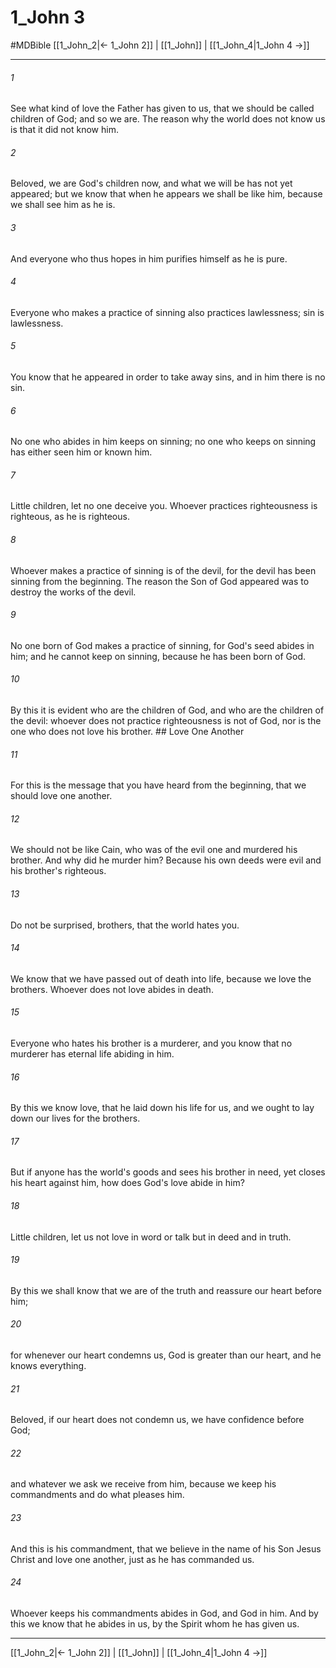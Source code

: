 # 1_John 3
#MDBible
[[1_John_2|← 1_John 2]] | [[1_John]] | [[1_John_4|1_John 4 →]]

***

###### 1 
See what kind of love the Father has given to us, that we should be called children of God; and so we are. The reason why the world does not know us is that it did not know him. 

###### 2 
Beloved, we are God's children now, and what we will be has not yet appeared; but we know that when he appears we shall be like him, because we shall see him as he is. 

###### 3 
And everyone who thus hopes in him purifies himself as he is pure. 

###### 4 
Everyone who makes a practice of sinning also practices lawlessness; sin is lawlessness. 

###### 5 
You know that he appeared in order to take away sins, and in him there is no sin. 

###### 6 
No one who abides in him keeps on sinning; no one who keeps on sinning has either seen him or known him. 

###### 7 
Little children, let no one deceive you. Whoever practices righteousness is righteous, as he is righteous. 

###### 8 
Whoever makes a practice of sinning is of the devil, for the devil has been sinning from the beginning. The reason the Son of God appeared was to destroy the works of the devil. 

###### 9 
No one born of God makes a practice of sinning, for God's seed abides in him; and he cannot keep on sinning, because he has been born of God. 

###### 10 
By this it is evident who are the children of God, and who are the children of the devil: whoever does not practice righteousness is not of God, nor is the one who does not love his brother. ## Love One Another 

###### 11 
For this is the message that you have heard from the beginning, that we should love one another. 

###### 12 
We should not be like Cain, who was of the evil one and murdered his brother. And why did he murder him? Because his own deeds were evil and his brother's righteous. 

###### 13 
Do not be surprised, brothers, that the world hates you. 

###### 14 
We know that we have passed out of death into life, because we love the brothers. Whoever does not love abides in death. 

###### 15 
Everyone who hates his brother is a murderer, and you know that no murderer has eternal life abiding in him. 

###### 16 
By this we know love, that he laid down his life for us, and we ought to lay down our lives for the brothers. 

###### 17 
But if anyone has the world's goods and sees his brother in need, yet closes his heart against him, how does God's love abide in him? 

###### 18 
Little children, let us not love in word or talk but in deed and in truth. 

###### 19 
By this we shall know that we are of the truth and reassure our heart before him; 

###### 20 
for whenever our heart condemns us, God is greater than our heart, and he knows everything. 

###### 21 
Beloved, if our heart does not condemn us, we have confidence before God; 

###### 22 
and whatever we ask we receive from him, because we keep his commandments and do what pleases him. 

###### 23 
And this is his commandment, that we believe in the name of his Son Jesus Christ and love one another, just as he has commanded us. 

###### 24 
Whoever keeps his commandments abides in God, and God in him. And by this we know that he abides in us, by the Spirit whom he has given us. 

***

[[1_John_2|← 1_John 2]] | [[1_John]] | [[1_John_4|1_John 4 →]]
